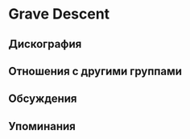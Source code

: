 # Grave Descent



## Дискография


## Отношения с другими группами


## Обсуждения


## Упоминания

